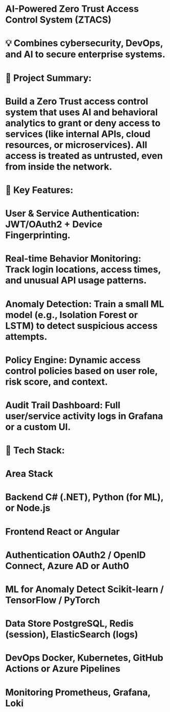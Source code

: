 # AI-Powered Zero Trust Access Control System (ZTACS)

# 💡 Combines cybersecurity, DevOps, and AI to secure enterprise systems.

# 

# 🚀 Project Summary:

# Build a Zero Trust access control system that uses AI and behavioral analytics to grant or deny access to services (like internal APIs, cloud resources, or microservices). All access is treated as untrusted, even from inside the network.

# 

# 🧱 Key Features:

# User \& Service Authentication: JWT/OAuth2 + Device Fingerprinting.

# 

# Real-time Behavior Monitoring: Track login locations, access times, and unusual API usage patterns.

# 

# Anomaly Detection: Train a small ML model (e.g., Isolation Forest or LSTM) to detect suspicious access attempts.

# 

# Policy Engine: Dynamic access control policies based on user role, risk score, and context.

# 

# Audit Trail Dashboard: Full user/service activity logs in Grafana or a custom UI.

# 

# 🔧 Tech Stack:

# Area	Stack

# Backend	C# (.NET), Python (for ML), or Node.js

# Frontend	React or Angular

# Authentication	OAuth2 / OpenID Connect, Azure AD or Auth0

# ML for Anomaly Detect	Scikit-learn / TensorFlow / PyTorch

# Data Store	PostgreSQL, Redis (session), ElasticSearch (logs)

# DevOps	Docker, Kubernetes, GitHub Actions or Azure Pipelines

# Monitoring	Prometheus, Grafana, Loki

